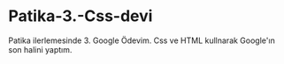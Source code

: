 # Patika-3.-Css-devi
Patika ilerlemesinde 3. Google Ödevim.
Css ve HTML kullnarak Google'ın son halini yaptım.
